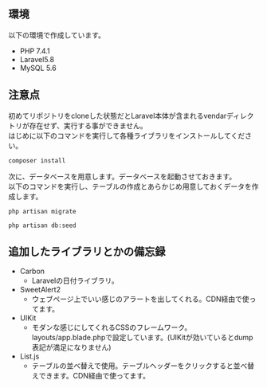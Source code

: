 
## 環境
以下の環境で作成しています。
- PHP 7.4.1
- Laravel5.8
- MySQL 5.6

## 注意点
初めてリポジトリをcloneした状態だとLaravel本体が含まれるvendarディレクトリが存在せず、実行する事ができません。<br>
はじめに以下のコマンドを実行して各種ライブラリをインストールしてください。<br>
```
composer install
```
次に、データベースを用意します。データベースを起動させておきます。<br>
以下のコマンドを実行し、テーブルの作成とあらかじめ用意しておくデータを作成します。
```
php artisan migrate
```

```
php artisan db:seed
```

## 追加したライブラリとかの備忘録
- Carbon
    - Laravelの日付ライブラリ。
- SweetAlert2
    - ウェブページ上でいい感じのアラートを出してくれる。CDN経由で使ってます。
- UIKit
    - モダンな感じにしてくれるCSSのフレームワーク。layouts/app.blade.phpで設定しています。(UIKitが効いているとdump表記が満足になりません)
- List.js
    - テーブルの並べ替えで使用。テーブルヘッダーをクリックすると並べ替えできます。CDN経由で使ってます。
